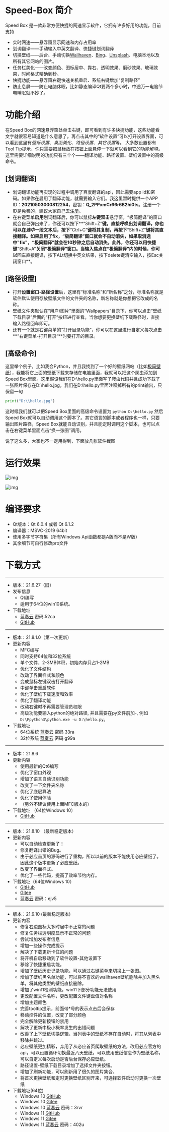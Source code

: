 # Speed-Box 简介
Speed Box 是一款非常方便快捷的网速显示软件，它拥有许多好用的功能，目前支持
- 实时网速——悬浮窗显示网速和内存占用率
- 划词翻译——手动输入中英文翻译、快捷键划词翻译
- 切换壁纸——后台、手动切换[Wallhaven](https://wallhaven.cc/)、[Bing](https://cn.bing.com/)、[Unsplash](https://unsplash.com/)、电脑本地以及所有其它网站的图片。
- 任务栏美化——改变颜色、图标居中、靠右、透明效果、磨砂效果、玻璃效果，时间格式精确到秒。
- 快捷功能——悬浮窗右键快速关机重启、系统右键增加“复制路径”
- 防止息屏——防止电脑休眠，比如静态编译Qt要两个多小时，中途万一电脑节电睡眠就不妙了。
# 功能介绍
在Speed Box的网速悬浮窗处单击右键，即可看到有许多快捷功能，这些功能看文字就很容易知道是什么意思了。再点击其中的“软件设置”可以打开设置界面，可以看到这里有*壁纸设置*、*桌面美化*、*路径设置*、*其它设置*等。
大多数设置都有Tool Tip提示，你只需要把鼠标放在按钮上面悬停一下就可以看到它的功能解释。这里需要详细说明的功能只有三个个——翻译功能、路径设置、壁纸设置中的高级命令。
## [划词翻译]
* 划词翻译功能再实现的过程中调用了百度翻译的api，因此需要app id和密码。如果你在启用了翻译功能，就需要输入它们。我这里暂时提供一个APP ID：**20210503000812254**，密钥：**Q_2PPxmCr66r6B2hi0ts**。注册一个ID是免费的，建议大家自己去[注册](http://api.fanyi.baidu.com/)。
* 在右键菜单**启用**划词翻译后，你可以鼠标**左键双击**悬浮窗，“极简翻译”的窗口就会自己弹出来了，你还可以按下**“Shift+Z”**键，直接呼唤出划词翻译，你也可以在*选中*一段文本后，按下**“Ctrl+C”**键将其复制，再按下**“Shift+Z”**键将其直接翻译。如果启用了fix，“极简翻译”窗口就会不自动消失，如果取消选中"fix"，“极简翻译”就会在10秒钟之后自动消失。此外，你还可以用快捷键**"Shift+A"**关闭“极简翻译”窗口。当输入焦点在“极简翻译”内的时候，你可以**回车直接翻译，按下ALt切换中英文结果，按下delete键清空输入，按Esc关闭窗口**。
## [路径设置]
* 打开**设置窗口-路径设置**后，这里有“标准名称”和“新名称”之分，标准名称就是软件默认使用存放壁纸文件的文件夹的名称，新名称就是你想把它改成的名称。
* 壁纸文件夹默认在“用户/图片”里面的“Wallpapers”目录下，你可以点击“壁纸下载目录”后面的“打开”按钮进行查看。当你想要更换壁纸下载路径时，直接输入路径回车即可。
* 还有一个就是右键菜单的“打开目录功能”，你可以在这里进行自定义每次点击**“右键菜单-打开目录“**时要打开的目录。
## [高级命令]
这里举个例子，比如我会Python，并且我找到了一个好的壁纸网站（比如[极简壁纸](https://bz.zzzmh.cn/index)），我能将它上面的壁纸下载来存储在电脑里面，我就可以把这个爬虫添加到Speed Box里面。这里假设我们在D:\hello.py里面写了爬虫代码并且成功下载了一张图片保存在D:\hello.jpg，我们在D:\hello.py里面注释掉所有的print输出，只保留一句
```python
print("D:\\hello.jpg")
```
这时候我们就可以把Speed Box里面的高级命令设置为
`python D:\hello.py`
然后Speed Box就可以自动调用这个脚本了。其它语言的脚本或者程序也一样，只要输出图片路径，Speed Box就能自动识别，并且能定时调用这个脚本，也可以点击在右键菜单里面点击“换一张图”调用。
    
    
说了这么多，大家也不一定用得到，下面放几张软件截图
# 运行效果
![img](https://gitee.com/yjmthu/Speed-Box/raw/main/img/img_05.png)
    
    
![img](https://gitee.com/yjmthu/Speed-Box/raw/main/img/img_04.png)

# 编译要求
- Qt版本：Qt 6.0.4 或者 Qt 6.1.2
- 编译器：MSVC-2019 64bit
- 使用多字节字符集（所有Windows Api函数都是A版而不是W版）
- 其余细节可自行修改pro文件

# 下载方式

* * *
- 版本：21.6.27（旧）
- 发布信息
  * Qt编写
  * 适用于64位的win10系统。
- 下载地址
  * [蓝奏云](https://wws.lanzoui.com/i4A13qqvcmh) 密码:52ca
  * [GitHub](https://github.com/yjmthu/Speed-Box/releases/download/21.6.27/Speed-Box_win10_x64_21.6.27.zip)

* * *
- 版本：21.8.1.0（第一次更新）
- 更新内容
  * MFC编写
  * 同时支持64位和32位系统
  * 单个文件，2-3MB体积，初始内存只占1-2MB
  * 优化了文件结构
  * 改动了界面样式和颜色
  * 变成鼠标左键双击打开翻译
  * 中键单击重启软件
  * 优化了壁纸下载速度和效率
  * 优化了翻译功能
  * 改动右键时不再需要管理员权限
  * 高级功能要输入python的绝对路径, 并且需要在py文件前加-, 例如 `D:\Ppython3\python.exe -u D:\hello.py`。
- 下载地址
  * 64位系统 [蓝奏云](https://wws.lanzoui.com/iocoqs3ejmb) 密码 33ra
  * 32位系统 [蓝奏云](https://wws.lanzoui.com/ict95s3ejkj) 密码 g99a

* * *
- 版本：21.8.6
- 更新内容
  * 使用最新的Qt6编写
  * 优化了窗口外观
  * 增加了语言自动识别功能
  * 改变了一下文件夹名称
  * 优化了底层算法
  * 优化了使用体验
  * （另外不建议使用上面MFC版本的）
- 下载地址 （64位Windows 10）
  * [GitHub](https://github.com/yjmthu/Speed-Box/releases/download/21.8.6/Speed-Box_win10_x64_21.8.6.zip)

* * *
- 版本：21.8.10 （最新稳定版本）
- 更新内容
  * 可以自动检查更新了！
  * 修复翻译出错的Bug。
  * 由于必应首页的源码进行了重构，所以以前的版本不能使用必应壁纸了。因此这个版本更新了必应壁纸。
  * 改变了界面样式。
  * 优化了一些代码，提高了效率节约内存。
- 下载地址（64位Windows 10）
  * [GitHub](https://github.com/yjmthu/Speed-Box/releases/download/21.8.10/Speed-Box_win10_x64_21.8.10.zip)
  * [Gitee](https://gitee.com/yjmthu/Speed-Box/attach_files/797630/download/Speed-Box_win10_x64_21.8.10.zip)
  * [蓝奏云](https://wws.lanzoui.com/ixjz1sg45ud) 密码：ejv5

* * *
- 版本：21.9.10 (最新稳定版本)
- 更新内容
  * 修复右边图标太多时居中不正常的问题
  * 修复任务栏透明度显示不正常的问题
  * 尝试增加发布者信息
  * 增加一些操作完成提示
  * 解决了下载更新卡住的问题
  * 将开机自启移动到了软件设置-其他设置下
  * 移除了快捷重启功能。
  * 增加了壁纸历史记录功能，可以通过右键菜单来切换上一张图。
  * 增加了壁纸黑名单功能，可以将不喜欢的wallhaven壁纸删除并加入黑名单，将其他类型的壁纸直接删除。
  * 增加了win11检测功能，win11下部分功能无法使用
  * 更改配置文件名称，更改配置文件键盘值对名称
  * 增加主题颜色
  * 完善tooltip提示，前面带*号的表示点击后会保存
  * 移动控件的位置，改变了部分颜色
  * 完全解除更新按钮的禁用
  * 解决了更新中极小概率发生的出错问题
  * 改善了上下壁纸切换逻辑，当列表中的壁纸不存在自动时，将其从列表中移除并跳过。
  * 必应壁纸更加精彩，弃用了从必应首页爬取壁纸的方法，改用必应官方的api，可以设置循环切换最近八天壁纸，可以使用壁纸信息作为壁纸名称，可以自定义每次启动是否后台保存必应壁纸。
  * 路径设置-壁纸下载目录增加了选择文件夹按钮。
  * 增加了刷新功能，可以刷新用了很久的图片集合。
  * 将首次更换壁纸和定时更换壁纸区别开来，可选择软件启动时更换一次壁纸
- 下载地址(64位)
  * Windows 10 [GitHub](https://github.com/yjmthu/Speed-Box/releases/download/21.9.10/Speed-Box_win10x64_21.9.10.zip)
  * Windows 10 [Gitee](https://gitee.com/yjmthu/Speed-Box/attach_files/797630/download/Speed-Box_win10_x64_21.8.10.zip)
  * Windows 10 [蓝奏云](https://wws.lanzoui.com/i2CHhttejef) 密码：3rvr
  * Windows 11 [GitHub](https://github.com/yjmthu/Speed-Box/releases/download/21.9.10/Speed-Box_win11x64_21.9.10.zip)
  * Windows 11 [Gitee](https://gitee.com/yjmthu/Speed-Box/attach_files/797630/download/Speed-Box_win10_x64_21.8.10.zip)
  * Windows 11 [蓝奏云](https://wws.lanzoui.com/isKtpttejpg) 密码：402u
